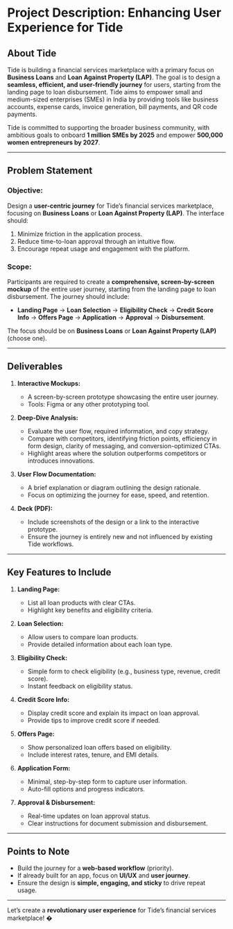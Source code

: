 # Project Description: Enhancing User Experience for Tide

## About Tide
Tide is building a financial services marketplace with a primary focus on **Business Loans** and **Loan Against Property (LAP)**. The goal is to design a **seamless, efficient, and user-friendly journey** for users, starting from the landing page to loan disbursement. Tide aims to empower small and medium-sized enterprises (SMEs) in India by providing tools like business accounts, expense cards, invoice generation, bill payments, and QR code payments.

Tide is committed to supporting the broader business community, with ambitious goals to onboard **1 million SMEs by 2025** and empower **500,000 women entrepreneurs by 2027**.

---

## Problem Statement

### Objective:
Design a **user-centric journey** for Tide’s financial services marketplace, focusing on **Business Loans** or **Loan Against Property (LAP)**. The interface should:
1. Minimize friction in the application process.
2. Reduce time-to-loan approval through an intuitive flow.
3. Encourage repeat usage and engagement with the platform.

### Scope:
Participants are required to create a **comprehensive, screen-by-screen mockup** of the entire user journey, starting from the landing page to loan disbursement. The journey should include:
- **Landing Page** → **Loan Selection** → **Eligibility Check** → **Credit Score Info** → **Offers Page** → **Application** → **Approval** → **Disbursement**.

The focus should be on **Business Loans** or **Loan Against Property (LAP)** (choose one).

---

## Deliverables

1. **Interactive Mockups:**
   - A screen-by-screen prototype showcasing the entire user journey.
   - Tools: Figma or any other prototyping tool.

2. **Deep-Dive Analysis:**
   - Evaluate the user flow, required information, and copy strategy.
   - Compare with competitors, identifying friction points, efficiency in form design, clarity of messaging, and conversion-optimized CTAs.
   - Highlight areas where the solution outperforms competitors or introduces innovations.

3. **User Flow Documentation:**
   - A brief explanation or diagram outlining the design rationale.
   - Focus on optimizing the journey for ease, speed, and retention.

4. **Deck (PDF):**
   - Include screenshots of the design or a link to the interactive prototype.
   - Ensure the journey is entirely new and not influenced by existing Tide workflows.

---

## Key Features to Include

1. **Landing Page:**
   - List all loan products with clear CTAs.
   - Highlight key benefits and eligibility criteria.

2. **Loan Selection:**
   - Allow users to compare loan products.
   - Provide detailed information about each loan type.

3. **Eligibility Check:**
   - Simple form to check eligibility (e.g., business type, revenue, credit score).
   - Instant feedback on eligibility status.

4. **Credit Score Info:**
   - Display credit score and explain its impact on loan approval.
   - Provide tips to improve credit score if needed.

5. **Offers Page:**
   - Show personalized loan offers based on eligibility.
   - Include interest rates, tenure, and EMI details.

6. **Application Form:**
   - Minimal, step-by-step form to capture user information.
   - Auto-fill options and progress indicators.

7. **Approval & Disbursement:**
   - Real-time updates on loan approval status.
   - Clear instructions for document submission and disbursement.

---

## Points to Note
- Build the journey for a **web-based workflow** (priority).
- If already built for an app, focus on **UI/UX** and **user journey**.
- Ensure the design is **simple, engaging, and sticky** to drive repeat usage.

---

Let’s create a **revolutionary user experience** for Tide’s financial services marketplace! �
